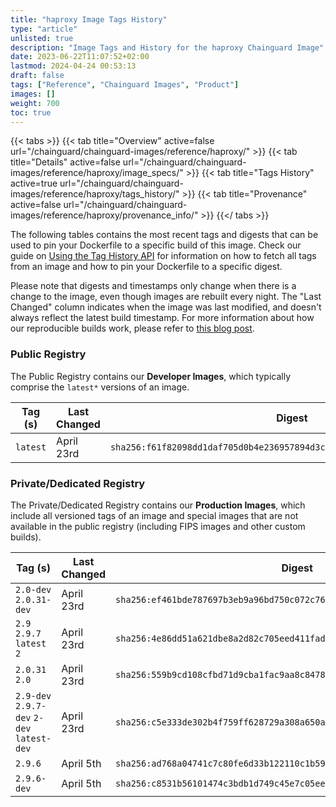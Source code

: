 ```yaml
---
title: "haproxy Image Tags History"
type: "article"
unlisted: true
description: "Image Tags and History for the haproxy Chainguard Image"
date: 2023-06-22T11:07:52+02:00
lastmod: 2024-04-24 00:53:13
draft: false
tags: ["Reference", "Chainguard Images", "Product"]
images: []
weight: 700
toc: true
---
```


{{< tabs >}}
{{< tab title="Overview" active=false url="/chainguard/chainguard-images/reference/haproxy/" >}}
{{< tab title="Details" active=false url="/chainguard/chainguard-images/reference/haproxy/image_specs/" >}}
{{< tab title="Tags History" active=true url="/chainguard/chainguard-images/reference/haproxy/tags_history/" >}}
{{< tab title="Provenance" active=false url="/chainguard/chainguard-images/reference/haproxy/provenance_info/" >}}
{{</ tabs >}}

The following tables contains the most recent tags and digests that can be used to pin your Dockerfile to a specific build of this image. Check our guide on [Using the Tag History API](/chainguard/chainguard-images/using-the-tag-history-api/) for information on how to fetch all tags from an image and how to pin your Dockerfile to a specific digest.

Please note that digests and timestamps only change when there is a change to the image, even though images are rebuilt every night. The "Last Changed" column indicates when the image was last modified, and doesn't always reflect the latest build timestamp. For more information about how our reproducible builds work, please refer to [this blog post](https://www.chainguard.dev/unchained/reproducing-chainguards-reproducible-image-builds).

### Public Registry
The Public Registry contains our **Developer Images**, which typically comprise the `latest*` versions of an image.

| Tag (s)   | Last Changed | Digest                                                                    |
|-----------|--------------|---------------------------------------------------------------------------|
|  `latest` | April 23rd   | `sha256:f61f82098dd1daf705d0b4e236957894d3cc861e539082eb8f656809ec1ad10b` |


### Private/Dedicated Registry
The Private/Dedicated Registry contains our **Production Images**, which include all versioned tags of an image and special images that are not available in the public registry (including FIPS images and other custom builds).

| Tag (s)                                     | Last Changed | Digest                                                                    |
|---------------------------------------------|--------------|---------------------------------------------------------------------------|
|  `2.0-dev` `2.0.31-dev`                     | April 23rd   | `sha256:ef461bde787697b3eb9a96bd750c072c7658dfc04ee4df03d73c24c4707fff7e` |
|  `2.9` `2.9.7` `latest` `2`                 | April 23rd   | `sha256:4e86dd51a621dbe8a2d82c705eed411fad50d0327fa10e36682b375bbf70f89d` |
|  `2.0.31` `2.0`                             | April 23rd   | `sha256:559b9cd108cfbd71d9cba1fac9aa8c847869c66a2e4e134836c6d4771157f0b6` |
|  `2.9-dev` `2.9.7-dev` `2-dev` `latest-dev` | April 23rd   | `sha256:c5e333de302b4f759ff628729a308a650ad42907fb7c951bcc2428e7a77ba78d` |
|  `2.9.6`                                    | April 5th    | `sha256:ad768a04741c7c80fe6d33b122110c1b598a3c3a62ec8b9475ece45005a3c185` |
|  `2.9.6-dev`                                | April 5th    | `sha256:c8531b56101474c3bdb1d749c45e7c05ee7950e6e251826b108c3fe0e5111a60` |

